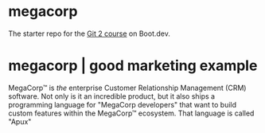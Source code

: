 # megacorp

The starter repo for the [Git 2 course](https://www.boot.dev/learn/learn-git-2) on Boot.dev.
# megacorp | good marketing example

MegaCorp™ is *the* enterprise Customer Relationship Management (CRM) software. Not only is it an incredible product, but it also ships a programming language for "MegaCorp developers" that want to build custom features within the MegaCorp™ ecosystem. That language is called "Apux"
